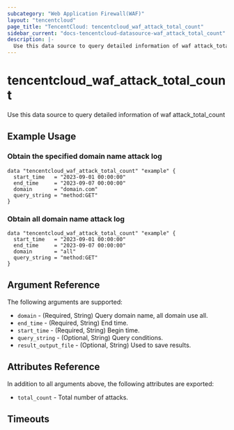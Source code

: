 ```yaml
---
subcategory: "Web Application Firewall(WAF)"
layout: "tencentcloud"
page_title: "TencentCloud: tencentcloud_waf_attack_total_count"
sidebar_current: "docs-tencentcloud-datasource-waf_attack_total_count"
description: |-
  Use this data source to query detailed information of waf attack_total_count
---
```


# tencentcloud_waf_attack_total_count

Use this data source to query detailed information of waf attack_total_count

## Example Usage

### Obtain the specified domain name attack log

```hcl
data "tencentcloud_waf_attack_total_count" "example" {
  start_time   = "2023-09-01 00:00:00"
  end_time     = "2023-09-07 00:00:00"
  domain       = "domain.com"
  query_string = "method:GET"
}
```

### Obtain all domain name attack log

```hcl
data "tencentcloud_waf_attack_total_count" "example" {
  start_time   = "2023-09-01 00:00:00"
  end_time     = "2023-09-07 00:00:00"
  domain       = "all"
  query_string = "method:GET"
}
```

## Argument Reference

The following arguments are supported:

* `domain` - (Required, String) Query domain name, all domain use all.
* `end_time` - (Required, String) End time.
* `start_time` - (Required, String) Begin time.
* `query_string` - (Optional, String) Query conditions.
* `result_output_file` - (Optional, String) Used to save results.

## Attributes Reference

In addition to all arguments above, the following attributes are exported:

* `total_count` - Total number of attacks.


## Timeouts

<no value>


